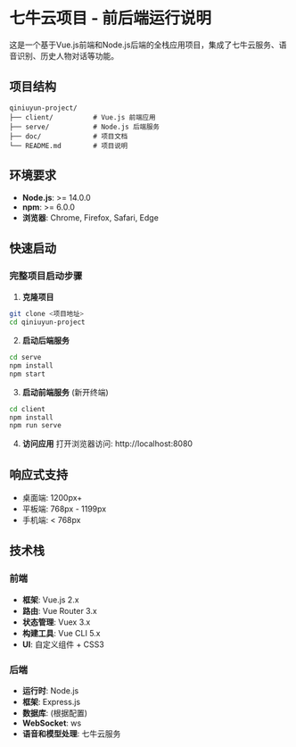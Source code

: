 # 七牛云项目 - 前后端运行说明
这是一个基于Vue.js前端和Node.js后端的全栈应用项目，集成了七牛云服务、语音识别、历史人物对话等功能。

## 项目结构
```
qiniuyun-project/
├── client/          # Vue.js 前端应用
├── serve/           # Node.js 后端服务
├── doc/             # 项目文档
└── README.md        # 项目说明
```

## 环境要求
- **Node.js**: >= 14.0.0
- **npm**: >= 6.0.0
- **浏览器**: Chrome, Firefox, Safari, Edge

## 快速启动
### 完整项目启动步骤
1. **克隆项目**
```bash
git clone <项目地址>
cd qiniuyun-project

```
2. **启动后端服务**
```bash
cd serve
npm install
npm start

```
3. **启动前端服务** (新开终端)
```bash
cd client
npm install
npm run serve
```

4. **访问应用**
打开浏览器访问: http://localhost:8080


## 响应式支持
- 桌面端: 1200px+
- 平板端: 768px - 1199px
- 手机端: < 768px

## 技术栈
### 前端
- **框架**: Vue.js 2.x
- **路由**: Vue Router 3.x
- **状态管理**: Vuex 3.x
- **构建工具**: Vue CLI 5.x
- **UI**: 自定义组件 + CSS3

### 后端
- **运行时**: Node.js
- **框架**: Express.js
- **数据库**: (根据配置)
- **WebSocket**: ws
- **语音和模型处理**: 七牛云服务
